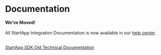 Documentation
=============
**We’ve Moved!**<br></br>
All StartApp Integration Documentation is now available in our [help center](https://support.startapp.com/hc/en-us/categories/115000508293-SDK).
<br></br>

[StartApp SDK Old Technical Documentation](https://github.com/StartApp-SDK/Documentation/wiki)
